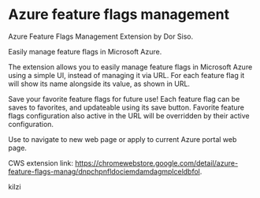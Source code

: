 # Azure feature flags management
Azure Feature Flags Management Extension by Dor Siso.

Easily manage feature flags in Microsoft Azure.

The extension allows you to easily manage feature flags in Microsoft Azure using a simple UI, instead of managing it via URL. For each feature flag it will show its name alongside its value, as shown in URL.

Save your favorite feature flags for future use! Each feature flag can be saves to favorites, and updateable using its save button. Favorite feature flags configuration also active in the URL will be overridden by their active configuration.

Use to navigate to new web page or apply to current Azure portal web page.

CWS extension link: https://chromewebstore.google.com/detail/azure-feature-flags-manag/dnpchpnfldociemdamdagmplceldbfol.

kilzi
